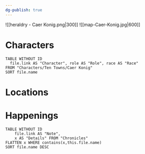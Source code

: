 ```yaml
---
dg-publish: true
---
```

![[heraldry - Caer Konig.png|300]]
![[map-Caer-Konig.jpg|600]]
# Characters

```dataview 
TABLE WITHOUT ID
  file.link AS "Character", role AS "Role", race AS "Race"
FROM "Characters/Ten Towns/Caer Konig"
SORT file.name
```

# Locations
# Happenings
```dataview
TABLE WITHOUT ID
	file.link AS "Note", 
	x AS "Details" FROM "Chronicles"
FLATTEN x WHERE contains(x,this.file.name) 
SORT file.name DESC
```

